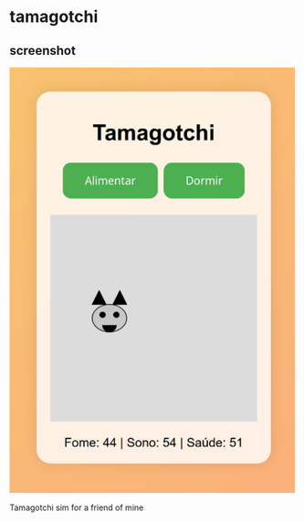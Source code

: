 # tamagotchi

## screenshot
<img src="screenshot.png" alt="Tamagotchi Screenshot" width="500"/>

Tamagotchi sim for a friend of mine
